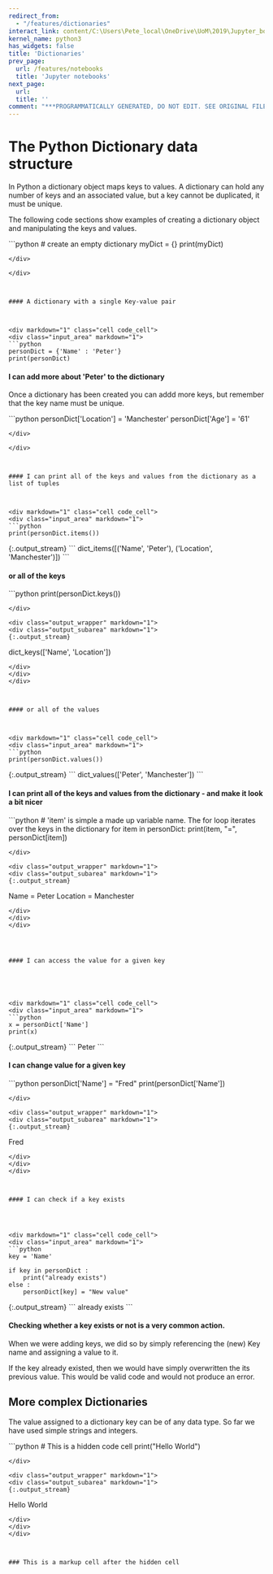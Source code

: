 ```yaml
---
redirect_from:
  - "/features/dictionaries"
interact_link: content/C:\Users\Pete_local\OneDrive\UoM\2019\Jupyter_book\reg_test\content\features/Dictionaries.ipynb
kernel_name: python3
has_widgets: false
title: 'Dictionaries'
prev_page:
  url: /features/notebooks
  title: 'Jupyter notebooks'
next_page:
  url: 
  title: ''
comment: "***PROGRAMMATICALLY GENERATED, DO NOT EDIT. SEE ORIGINAL FILES IN /content***"
---
```



# The Python Dictionary data structure

In Python a dictionary object maps keys to values. A dictionary can hold any number of keys and an associated value, but a key cannot be duplicated, it must be unique.

The following code sections show examples of creating a dictionary object and manipulating the keys and values.





<div markdown="1" class="cell code_cell">
<div class="input_area" markdown="1">
```python
# create an empty dictionary
myDict = {}
print(myDict)


```
</div>

</div>



#### A dictionary with a single Key-value pair



<div markdown="1" class="cell code_cell">
<div class="input_area" markdown="1">
```python
personDict = {'Name' : 'Peter'}
print(personDict)

```
</div>

</div>



#### I can add more about 'Peter' to the dictionary

Once a dictionary has been created you can addd more keys, but remember that the key name must be unique.



<div markdown="1" class="cell code_cell">
<div class="input_area" markdown="1">
```python
personDict['Location'] = 'Manchester'
personDict['Age'] = '61'

```
</div>

</div>



#### I can print all of the keys and values from the dictionary as a list of tuples



<div markdown="1" class="cell code_cell">
<div class="input_area" markdown="1">
```python
print(personDict.items())

```
</div>

<div class="output_wrapper" markdown="1">
<div class="output_subarea" markdown="1">
{:.output_stream}
```
dict_items([('Name', 'Peter'), ('Location', 'Manchester')])
```
</div>
</div>
</div>



#### or all of the keys



<div markdown="1" class="cell code_cell">
<div class="input_area" markdown="1">
```python
print(personDict.keys())

```
</div>

<div class="output_wrapper" markdown="1">
<div class="output_subarea" markdown="1">
{:.output_stream}
```
dict_keys(['Name', 'Location'])
```
</div>
</div>
</div>



#### or all of the values



<div markdown="1" class="cell code_cell">
<div class="input_area" markdown="1">
```python
print(personDict.values())

```
</div>

<div class="output_wrapper" markdown="1">
<div class="output_subarea" markdown="1">
{:.output_stream}
```
dict_values(['Peter', 'Manchester'])
```
</div>
</div>
</div>



#### I can print all of the keys and values from the dictionary - and make it look a bit nicer



<div markdown="1" class="cell code_cell">
<div class="input_area" markdown="1">
```python
# 'item' is simple a made up variable name. The for loop iterates over the keys in the dictionary
for item in personDict:
    print(item, "=", personDict[item])

```
</div>

<div class="output_wrapper" markdown="1">
<div class="output_subarea" markdown="1">
{:.output_stream}
```
Name = Peter
Location = Manchester
```
</div>
</div>
</div>




#### I can access the value for a given key





<div markdown="1" class="cell code_cell">
<div class="input_area" markdown="1">
```python
x = personDict['Name']
print(x)

```
</div>

<div class="output_wrapper" markdown="1">
<div class="output_subarea" markdown="1">
{:.output_stream}
```
Peter
```
</div>
</div>
</div>



#### I can change value for a given key






<div markdown="1" class="cell code_cell">
<div class="input_area" markdown="1">
```python
personDict['Name'] = "Fred"
print(personDict['Name'])

```
</div>

<div class="output_wrapper" markdown="1">
<div class="output_subarea" markdown="1">
{:.output_stream}
```
Fred
```
</div>
</div>
</div>



#### I can check if a key exists




<div markdown="1" class="cell code_cell">
<div class="input_area" markdown="1">
```python
key = 'Name'

if key in personDict :
    print("already exists")
else :
    personDict[key] = "New value"

```
</div>

<div class="output_wrapper" markdown="1">
<div class="output_subarea" markdown="1">
{:.output_stream}
```
already exists
```
</div>
</div>
</div>



#### Checking whether a key exists or not is a very common action.

When we were adding keys, we did so by simply referencing the (new) Key name and assigning a value to it.

If the key already existed, then we would have simply overwritten the its previous value. This would be valid code and would not produce an error.



## More complex Dictionaries

The value assigned to a dictionary key can be of any data type. So far we have used simple strings and integers.



<div markdown="1" class="cell code_cell">
<div class="input_area hidecode" markdown="1">
```python
# This is a hidden code cell
print("Hello World")

```
</div>

<div class="output_wrapper" markdown="1">
<div class="output_subarea" markdown="1">
{:.output_stream}
```
Hello World
```
</div>
</div>
</div>



### This is a markup cell after the hidden cell


